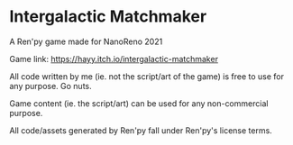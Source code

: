# Intergalactic Matchmaker
A Ren'py game made for NanoReno 2021

Game link:
https://hayy.itch.io/intergalactic-matchmaker



All code written by me (ie. not the script/art of the game) is free to use for any purpose. Go nuts.

Game content (ie. the script/art) can be used for any non-commercial purpose.

All code/assets generated by Ren'py fall under Ren'py's license terms.
